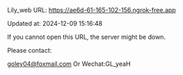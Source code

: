 Lily_web URL: https://ae6d-61-165-102-156.ngrok-free.app

Updated at: 2024-12-09 15:16:48

If you cannot open this URL, the server might be down.

Please contact: 

goley04@foxmail.com Or Wechat:GL_yeaH